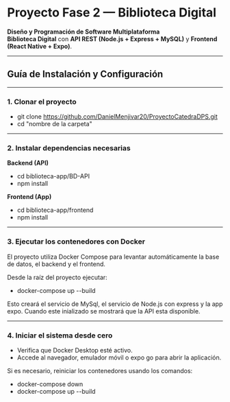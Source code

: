 # Proyecto Fase 2 — Biblioteca Digital

**Diseño y Programación de Software Multiplataforma**  
**Biblioteca Digital** con **API REST (Node.js + Express + MySQL)** y **Frontend (React Native + Expo)**.

---

## Guía de Instalación y Configuración

---

### 1. Clonar el proyecto

- git clone https://github.com/DanielMenjivar20/ProyectoCatedraDPS.git
- cd "nombre de la carpeta"

---

### 2. Instalar dependencias necesarias

**Backend (API)**
- cd biblioteca-app/BD-API
- npm install

**Frontend (App)**
- cd biblioteca-app/frontend
- npm install

---

### 3. Ejecutar los contenedores con Docker

El proyecto utiliza Docker Compose para levantar automáticamente la base de datos, el backend y el frontend.

Desde la raíz del proyecto ejecutar:
- docker-compose up --build

Esto creará el servicio de MySql, el servicio de Node.js con express y la app expo.
Cuando este inializado se mostrará que la API esta disponible.

---

### 4. Iniciar el sistema desde cero

- Verifica que Docker Desktop esté activo.
- Accede al navegador, emulador móvil o expo go para abrir la aplicación.

Si es necesario, reiniciar los contenedores usando los comandos:
- docker-compose down
- docker-compose up --build

